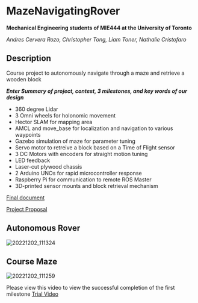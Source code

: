 # MazeNavigatingRover
**Mechanical Engineering students of MIE444 at the University of Toronto**

*Andres Cervera Rozo, Christopher Tong, Liam Toner, Nathalie Cristofaro*


## Description
Course project to autonomously navigate through a maze and retrieve a wooden block

***Enter Summary of project, contest, 3 milestones, and key words of our design***
- 360 degree Lidar
- 3 Omni wheels for holonomic movement
- Hector SLAM for mapping area
- AMCL and move_base for localization and navigation to various waypoints
- Gazebo simulation of maze for parameter tuning
- Servo motor to retreive a block based on a Time of Flight sensor
- 3 DC Motors with encoders for straight motion tuning
- LED feedback
- Laser-cut plywood chassis
- 2 Arduino UNOs for rapid microcontroller response
- Raspberry Pi for communication to remote ROS Master
- 3D-printed sensor mounts and block retrieval mechanism



[Final document](https://github.com/andresc44/MIE444-MazeNavigatingRover/blob/main/Documents/MIE444%20Final%20Report.pdf)

[Project Proposal](https://github.com/andresc44/MIE444-MazeNavigatingRover/blob/main/Documents/MIE444_Proposal_Team_11.pdf)

## Autonomous Rover
![20221202_111324](https://user-images.githubusercontent.com/68564062/209738540-d7fcc23e-f447-4df6-b7d1-c6a384071460.jpg)

## Course Maze
![20221202_111259](https://user-images.githubusercontent.com/68564062/209738535-605944c6-8e6b-4b0a-bea6-6a4d94fed2e3.jpg)

Please view this video to view the successful completion of the first milestone
[Trial Video](https://drive.google.com/file/d/1N6VmtPNb4CGCVo7hIk6XC2uphVTjW1oM/view?usp=sharing)


